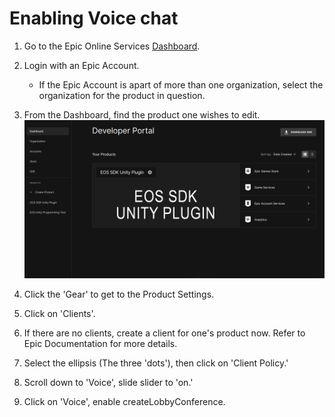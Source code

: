 # Enabling Voice chat 

1. Go to the Epic Online Services [Dashboard](https://dev.epicgames.com/portal).
2. Login with an Epic Account.
    * If the Epic Account is apart of more than one organization, select the organization for the product in question.
3. From the Dashboard, find the product one wishes to edit.
    ![EOS dashboard](docs/images/eos_dashboard.png)

4. Click the 'Gear' to get to the Product Settings.
5. Click on 'Clients'.
6. If there are no clients, create a client for one's product now. Refer to Epic Documentation for more details.
7. Select the ellipsis (The three 'dots'), then click on 'Client Policy.'
8. Scroll down to 'Voice', slide slider to 'on.'
9. Click on 'Voice', enable createLobbyConference.
